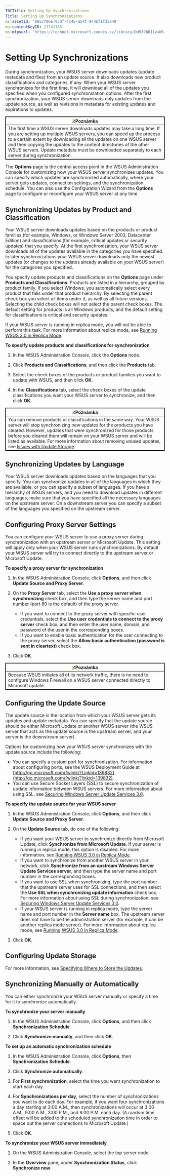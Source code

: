 ```yaml
---
TOCTitle: Setting Up Synchronizations
Title: Setting Up Synchronizations
ms:assetid: '885cf0be-9cdf-4c45-a54f-944bf1f35a48'
ms:contentKeyID: 21741155
ms:mtpsurl: 'https://technet.microsoft.com/cs-cz/library/Dd939861(v=WS.10)'
---
```


Setting Up Synchronizations
===========================

During synchronization, your WSUS server downloads updates (update metadata and files) from an update source. It also downloads new product classifications and categories, if any. When your WSUS server synchronizes for the first time, it will download all of the updates you specified when you configured synchronization options. After the first synchronization, your WSUS server downloads only updates from the update source, as well as revisions in metadata for existing updates and expirations to updates.

 
<table style="border:1px solid black;">
<colgroup>
<col width="100%" />
</colgroup>
<thead>
<tr class="header">
<th style="border:1px solid black;" ><img src="images/Dd939861.note(WS.10).gif" />Poznámka</th>
</tr>
</thead>
<tbody>
<tr class="odd">
<td style="border:1px solid black;">The first time a WSUS server downloads updates may take a long time. If you are setting up multiple WSUS servers, you can speed up the process to a certain extent by downloading all the updates on one WSUS server and then copying the updates to the content directories of the other WSUS servers. Update metadata must be downloaded separately to each server during synchronization.
</td>
</tr>
</tbody>
</table>
 

The **Options** page is the central access point in the WSUS Administration Console for customizing how your WSUS server synchronizes updates. You can specify which updates are synchronized automatically, where your server gets updates, connection settings, and the synchronization schedule. You can also use the Configuration Wizard from the **Options** page to configure or reconfigure your WSUS server at any time.

Synchronizing Updates by Product and Classification
---------------------------------------------------

Your WSUS server downloads updates based on the products or product families (for example, Windows, or Windows Server 2003, Datacenter Edition) and classifications (for example, critical updates or security updates) that you specify. At the first synchronization, your WSUS server downloads all of the updates available in the categories you have specified. In later synchronizations your WSUS server downloads only the newest updates (or changes to the updates already available on your WSUS server) for the categories you specified.

You specify update products and classifications on the **Options** page under **Products and Classifications**. Products are listed in a hierarchy, grouped by product family. If you select Windows, you automatically select every product that falls under that product hierarchy. By selecting the parent check box you select all items under it, as well as all future versions. Selecting the child check boxes will not select the parent check boxes. The default setting for products is all Windows products, and the default setting for classifications is critical and security updates.

If your WSUS server is running in replica mode, you will not be able to perform this task. For more information about replica mode, see [Running WSUS 3.0 in Replica Mode](https://technet.microsoft.com/bbcd889e-3d5d-4e68-9357-fa85b4685fed).

**To specify update products and classifications for synchronization**
1.  In the WSUS Administration Console, click the **Options** node.

2.  Click **Products and Classifications**, and then click the **Products** tab.

3.  Select the check boxes of the products or product families you want to update with WSUS, and then click **OK**.

4.  In the **Classifications** tab, select the check boxes of the update classifications you want your WSUS server to synchronize, and then click **OK**.

 
<table style="border:1px solid black;">
<colgroup>
<col width="100%" />
</colgroup>
<thead>
<tr class="header">
<th style="border:1px solid black;" ><img src="images/Dd939861.note(WS.10).gif" />Poznámka</th>
</tr>
</thead>
<tbody>
<tr class="odd">
<td style="border:1px solid black;">You can remove products or classifications in the same way. Your WSUS server will stop synchronizing new updates for the products you have cleared. However, updates that were synchronized for those products before you cleared them will remain on your WSUS server and will be listed as available. For more information about removing unused updates, see <a href="https://technet.microsoft.com/4615d075-9566-40b4-8336-7389d4cc0c41">Issues with Update Storage</a>.
</td>
</tr>
</tbody>
</table>
 

Synchronizing Updates by Language
---------------------------------

Your WSUS server downloads updates based on the languages that you specify. You can synchronize updates in all of the languages in which they are available, or you can specify a subset of languages. If you have a hierarchy of WSUS servers, and you need to download updates in different languages, make sure that you have specified all the necessary languages on the upstream server. On a downstream server you can specify a subset of the languages you specified on the upstream server.

Configuring Proxy Server Settings
---------------------------------

You can configure your WSUS server to use a proxy server during synchronization with an upstream server or Microsoft Update. This setting will apply only when your WSUS server runs synchronizations. By default your WSUS server will try to connect directly to the upstream server or Microsoft Update.

**To specify a proxy server for synchronization**
1.  In the WSUS Administration Console, click **Options**, and then click **Update Source and Proxy Server**.

2.  On the **Proxy Server** tab, select the **Use a proxy server when synchronizing** check box, and then type the server name and port number (port 80 is the default) of the proxy server.

    -   If you want to connect to the proxy server with specific user credentials, select the **Use user credentials to connect to the proxy server** check box, and then enter the user name, domain, and password of the user in the corresponding boxes.
    -   If you want to enable basic authentication for the user connecting to the proxy server, select the **Allow basic authentication (password is sent in cleartext)** check box.

3.  Click **OK**.

 
<table style="border:1px solid black;">
<colgroup>
<col width="100%" />
</colgroup>
<thead>
<tr class="header">
<th style="border:1px solid black;" ><img src="images/Dd939861.note(WS.10).gif" />Poznámka</th>
</tr>
</thead>
<tbody>
<tr class="odd">
<td style="border:1px solid black;">Because WSUS initiates all of its network traffic, there is no need to configure Windows Firewall on a WSUS server connected directly to Microsoft update.
</td>
</tr>
</tbody>
</table>
 

Configuring the Update Source
-----------------------------

The update source is the location from which your WSUS server gets its updates and update metadata. You can specify that the update source should be either Microsoft Update or another WSUS server (the WSUS server that acts as the update source is the upstream server, and your server is the downstream server).

Options for customizing how your WSUS server synchronizes with the update source include the following:

-   You can specify a custom port for synchronization. For information about configuring ports, see the WSUS Deployment Guide at [http://go.microsoft.com/fwlink/?LinkId=139832](http://go.microsoft.com/fwlink/?linkid=139832).
-   You can use Secure Socket Layers (SSL) to secure synchronization of update information between WSUS servers. For more information about using SSL, see [Securing Windows Server Update Services 3.0](https://technet.microsoft.com/f4338858-2e1d-4e32-96e2-2cf09d23360b).

**To specify the update source for your WSUS server**
1.  In the WSUS Administration Console, click **Options**, and then click **Update Source and Proxy Server**.

2.  On the **Update Source** tab, do one of the following:

    -   If you want your WSUS server to synchronize directly from Microsoft Update, click **Synchronize from Microsoft Update**. If your server is running in replica mode, this option is disabled. For more information, see [Running WSUS 3.0 in Replica Mode](https://technet.microsoft.com/bbcd889e-3d5d-4e68-9357-fa85b4685fed).
    -   If you want to synchronize from another WSUS server in your network, click **Synchronize from an upstream Windows Server Update Services server**, and then type the server name and port number in the corresponding boxes.
    -   If you want to use SSL when synchronizing, type the port number that the upstream server uses for SSL connections, and then select the **Use SSL when synchronizing update information** check box. For more information about using SSL during synchronization, see [Securing Windows Server Update Services 3.0](https://technet.microsoft.com/f4338858-2e1d-4e32-96e2-2cf09d23360b).
    -   If your WSUS server is running in replica mode, type the server name and port number in the **Server name** box. The upstream server does not have to be the administration server (for example, it can be another replica mode server). For more information about replica mode, see [Running WSUS 3.0 in Replica Mode](https://technet.microsoft.com/bbcd889e-3d5d-4e68-9357-fa85b4685fed).

3.  Click **OK**.

Configuring Update Storage
--------------------------

For more information, see [Specifying Where to Store the Updates](https://technet.microsoft.com/d91ad718-d826-48ce-8a6b-a8cd984b315a).

Synchronizing Manually or Automatically
---------------------------------------

You can either synchronize your WSUS server manually or specify a time for it to synchronize automatically.

**To synchronize your server manually**
1.  In the WSUS Administration Console, click **Options**, and then click **Synchronization Schedule**.

2.  Click **Synchronize manually**, and then click **OK**.

**To set up an automatic synchronization schedule**
1.  In the WSUS Administration Console, click **Options**, then **Synchronization Schedule**.

2.  Click **Synchronize automatically**.

3.  For **First synchronization**, select the time you want synchronization to start each day.

4.  For **Synchronizations per day**, select the number of synchronizations you want to do each day. For example, if you want four synchronizations a day starting at 3:00 A.M., then synchronizations will occur at 3:00 A.M., 9:00 A.M., 3:00 P.M., and 9:00 P.M. each day. (A random time offset will be added to the scheduled synchronization time in order to space out the server connections to Microsoft Update.)

5.  Click **OK**.

**To synchronize your WSUS server immediately**
1.  On the WSUS Administration Console, select the top server node.

2.  In the **Overview** pane, under **Synchronization Status**, click **Synchronize now**.
